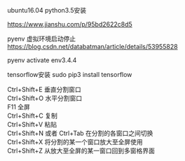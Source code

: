 ubuntu16.04 python3.5安装

https://www.jianshu.com/p/95bd2622c8d5


pyenv 虚拟环境启动停止
https://blog.csdn.net/databatman/article/details/53955828

pyenv activate env3.4.4

tensorflow安装
sudo pip3 install tensorflow


Ctrl+Shift+E    垂直分割窗口  
Ctrl+Shift+O    水平分割窗口  
    F11         全屏  
Ctrl+Shift+C    复制  
Ctrl+Shift+V    粘贴  
Ctrl+Shift+N    或者 Ctrl+Tab 在分割的各窗口之间切换  
Ctrl+Shift+X    将分割的某一个窗口放大至全屏使用  
Ctrl+Shift+Z    从放大至全屏的某一窗口回到多窗格界面  
